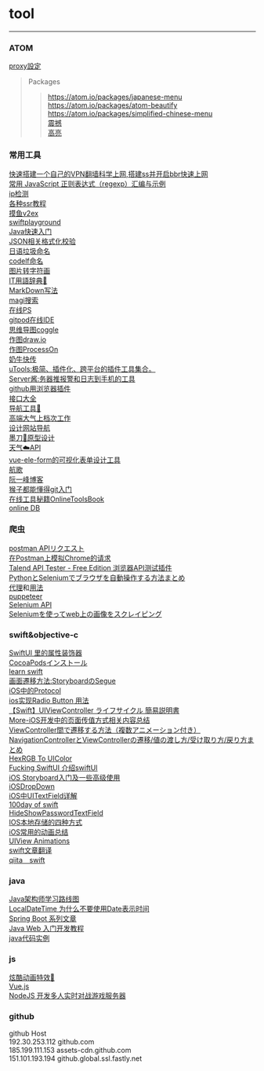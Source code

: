 # tool
***
### ATOM   
[proxy設定](https://selifelog.com/blog-entry-1694.html)
> Packages
>> https://atom.io/packages/japanese-menu  
>> https://atom.io/packages/atom-beautify  
>> https://atom.io/packages/simplified-chinese-menu  
>> [震撼](https://atom.io/packages/activate-power-mode)   
>> [高亮](https://atom.io/packages/quick-highlight)  

### 常用工具 
[快速搭建一个自己的VPN翻墙科学上网,搭建ss并开启bbr快速上网](https://github.com/wistbean/vpn)  
[常用 JavaScript 正则表达式（regexp）汇编与示例](https://www.v2ex.com/t/558516#reply2)  
[ip检测](http://ping.pe/)  
[各种ssr教程](https://ssr.tools/)   
[摸鱼v2ex](https://www.v2ex.com/)  
[swiftplayground](http://online.swiftplayground.run/)  
[Java快速入门](https://www.liaoxuefeng.com/wiki/1252599548343744/1255883772263712)  
[JSON相关格式化校验](http://www.bejson.com/)  
[日语垃圾命名](https://codic.jp/engine)   
[codelf命名](https://unbug.github.io/codelf/)   
[图片转字符画](https://tomcat.blog/)  
[IT用語辞典📖](https://wa3.i-3-i.info/index.html)  
[MarkDown写法](https://gist.github.com/mignonstyle/083c9e1651d7734f84c99b8cf49d57fa)   
[magi搜索](https://magi.com/)   
[在线PS](https://www.photopea.com/)    
[gitpod在线IDE](https://www.gitpod.io/)  
[思维导图coggle](https://coggle.it/)  
[作图draw.io](https://www.draw.io/)  
[作图ProcessOn](https://www.processon.com/)  
[奶牛快传](https://cowtransfer.com/)  
[uTools:极简、插件化、跨平台的插件工具集合。](https://u.tools/)  
[Server酱:务器推报警和日志到手机的工具](http://sc.ftqq.com/3.version)  
[github用浏览器插件](https://github.com/ovity/octotree)  
[接口大全](https://www.free-api.com/?type=apifrom&val=0,https://github.com/fangzesheng/free-api)  
[导航工具🔧](https://caocao.boxopened.com/)  
[高端大气上档次工作](https://japan-dev.com/)  
[设计网站导航](http://chuangzaoshi.com/)  
[墨刀🔪原型设计](https://modao.cc/features)  
[天气☁️API](https://www.heweather.com/)  
[vue-ele-form的可视化表单设计工具](https://github.com/dream2023/vue-ele-form-generator)  
[航歌](https://www.hangge.com/)  
[阮一峰博客](http://www.ruanyifeng.com/blog/)  
[猴子都能懂得git入门](https://backlog.com/git-tutorial/cn/)  
[在线工具秘籍OnlineToolsBook](https://github.com/zhaoolee/OnlineToolsBook)  
[online DB](https://sqliteonline.com/)

### 爬虫
[postman APIリクエスト](https://www.getpostman.com/)  
[在Postman上模拟Chrome的请求](https://blog.csdn.net/difffate/article/details/54092067)  
[Talend API Tester - Free Edition 浏览器API测试插件](https://chrome.google.com/webstore/detail/talend-api-tester-free-ed/aejoelaoggembcahagimdiliamlcdmfm)  
[PythonとSeleniumでブラウザを自動操作する方法まとめ](https://tanuhack.com/selenium/)  
[代理](https://proxy.mimvp.com/)和[用法](https://github.com/mimvp/mimvp-proxy-demo)  
[puppeteer](https://github.com/GoogleChrome/puppeteer)  
[Selenium API](https://www.seleniumqref.com/api/webdriver_gyaku.html)  
[Seleniumを使ってweb上の画像をスクレイピング](https://qiita.com/keigo_999/items/4766f552e5de6639427d)  

### swift&objective-c
[SwiftUI 里的属性装饰器](https://www.cnblogs.com/xiaoniuzai/p/11417123.html)   
[CocoaPodsインストール](https://www.jianshu.com/p/476f4f21816b)   
[learn swift](https://www.hackingwithswift.com/)  
[画面遷移方法:StoryboardのSegue](https://qiita.com/hituziando/items/9f46a43c8162043eff34)  
[iOS中的Protocol](https://www.jianshu.com/p/2c67eebfaa3d)  
[ios实现Radio Button](https://github.com/DavydLiu/DLRadioButton)[   用法](https://www.youtube.com/watch?v=tQl_eOzcShw)  
[【Swift】UIViewController ライフサイクル 簡易説明書](https://blog.77jp.net/swift-uiviewcontroller-life-cycle)  
[More-iOS开发中的页面传值方式相关内容总结](https://juejin.im/post/5adeb5c56fb9a07a9f012e6f)  
[ViewController間で遷移する方法（複数アニメーション付き）](https://www.yoheim.net/blog.php?q=20160611)  
[NavigationControllerとViewControllerの遷移/値の渡し方/受け取り方/戻り方まとめ](https://virusee.net/swift4-move-view/#st-toc-h-7)   
[HexRGB To UIColor](http://tobioka.net/wp-content/uploads/2012/05/hexrgb2uicolor.html)  
[Fucking SwiftUI 介绍swiftUI](https://juejin.im/post/5e4b9c8af265da57434bb262)  
[iOS Storyboard入门及一些高级使用](https://juejin.im/post/5a6b173c6fb9a01cbf3891b7)  
[iOSDropDown](https://github.com/jriosdev/iOSDropDown)  
[iOS中UITextField详解](https://www.jianshu.com/p/d9270a807397)  
[100day of swift](http://www.ruanyifeng.com/blog/)  
[HideShowPasswordTextField](https://github.com/Guidebook/HideShowPasswordTextField)  
[IOS本地存储的四种方式](https://www.jianshu.com/p/b89d93b9c60c)  
[iOS常用的动画总结](https://juejin.im/post/5c3f1be7e51d45677567651d)  
[UIView Animations](https://www.jianshu.com/p/71f2fa270b9c)  
[swift文章翻译](https://swift.gg/)  
[qiita　swift](https://qiita.com/tags/swift)　　

### java
[Java架构师学习路线图](https://www.processon.com/view/link/5cb6c8a4e4b059e209fbf369#map)  
[LocalDateTime 为什么不要使用Date表示时间](https://www.bilibili.com/read/cv4209561)  
[Spring Boot 系列文章](http://www.ityouknow.com/spring-boot.html)  
[Java Web 入门开发教程](https://github.com/skyline75489/Heart-First-JavaWeb)  
[java代码实例](https://www.nowcoder.com/tutorial/10001/5fc0c07cd9d44e66b3baafd76f1f5b9f)  

### js
[炫酷动画特效🧙‍](https://github.com/PavelDoGreat/WebGL-Fluid-Simulation)  
[Vue.js](https://cn.vuejs.org/)  
[NodeJS 开发多人实时对战游戏服务器](https://zhuanlan.zhihu.com/p/114150098)  

### github
github Host  
192.30.253.112 github.com  
185.199.111.153 assets-cdn.github.com  
151.101.193.194 github.global.ssl.fastly.net  
